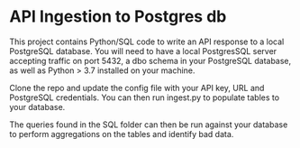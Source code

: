 # API Ingestion to Postgres db

This project contains Python/SQL code to write an API response to a local PostgreSQL database.
You will need to have a local PostgresSQL server accepting traffic on port 5432, a dbo schema in your
PostgreSQL database, as well as Python > 3.7 installed on your machine.

Clone the repo and update the config file with your API key, URL and PostgreSQL credentials.
You can then run ingest.py to populate tables to your database.

The queries found in the SQL folder can then be run against your database to perform aggregations
on the tables and identify bad data.
